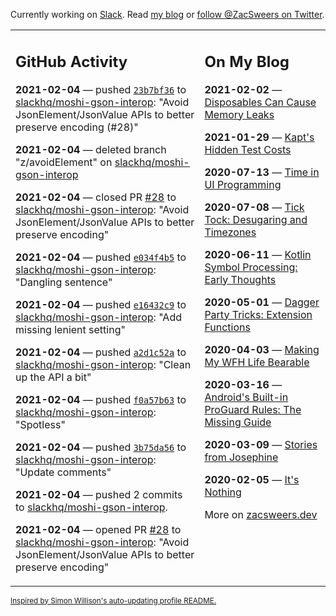 Currently working on [Slack](https://slack.com/). Read [my blog](https://zacsweers.dev/) or [follow @ZacSweers on Twitter](https://twitter.com/ZacSweers).

<table><tr><td valign="top" width="60%">

## GitHub Activity
<!-- githubActivity starts -->
**2021-02-04** — pushed [`23b7bf36`](https://github.com/slackhq/moshi-gson-interop/commit/23b7bf368a8b8082792103e466243dcf3d42721b) to [slackhq/moshi-gson-interop](https://api.github.com/repos/slackhq/moshi-gson-interop): "Avoid JsonElement/JsonValue APIs to better preserve encoding (#28)"

**2021-02-04** — deleted branch "z/avoidElement" on [slackhq/moshi-gson-interop](https://api.github.com/repos/slackhq/moshi-gson-interop)

**2021-02-04** — closed PR [#28](https://api.github.com/repos/slackhq/moshi-gson-interop/pulls/28) to [slackhq/moshi-gson-interop](https://api.github.com/repos/slackhq/moshi-gson-interop): "Avoid JsonElement/JsonValue APIs to better preserve encoding"

**2021-02-04** — pushed [`e034f4b5`](https://github.com/slackhq/moshi-gson-interop/commit/e034f4b5320ee93a60c7cb8769675603982c1be2) to [slackhq/moshi-gson-interop](https://api.github.com/repos/slackhq/moshi-gson-interop): "Dangling sentence"

**2021-02-04** — pushed [`e16432c9`](https://github.com/slackhq/moshi-gson-interop/commit/e16432c975f4ea7f3d2a989f1296f1655d6609c9) to [slackhq/moshi-gson-interop](https://api.github.com/repos/slackhq/moshi-gson-interop): "Add missing lenient setting"

**2021-02-04** — pushed [`a2d1c52a`](https://github.com/slackhq/moshi-gson-interop/commit/a2d1c52a6342f59118793f93ebe99183963954b6) to [slackhq/moshi-gson-interop](https://api.github.com/repos/slackhq/moshi-gson-interop): "Clean up the API a bit"

**2021-02-04** — pushed [`f0a57b63`](https://github.com/slackhq/moshi-gson-interop/commit/f0a57b6384e66bebc6cc1c6708fc4bea052d17d4) to [slackhq/moshi-gson-interop](https://api.github.com/repos/slackhq/moshi-gson-interop): "Spotless"

**2021-02-04** — pushed [`3b75da56`](https://github.com/slackhq/moshi-gson-interop/commit/3b75da56172d890234768f5fd0cea911c27d4d8a) to [slackhq/moshi-gson-interop](https://api.github.com/repos/slackhq/moshi-gson-interop): "Update comments"

**2021-02-04** — pushed 2 commits to [slackhq/moshi-gson-interop](https://api.github.com/repos/slackhq/moshi-gson-interop).

**2021-02-04** — opened PR [#28](https://api.github.com/repos/slackhq/moshi-gson-interop/pulls/28) to [slackhq/moshi-gson-interop](https://api.github.com/repos/slackhq/moshi-gson-interop): "Avoid JsonElement/JsonValue APIs to better preserve encoding"
<!-- githubActivity ends -->
</td><td valign="top" width="40%">

## On My Blog
<!-- blog starts -->
**2021-02-02** — [Disposables Can Cause Memory Leaks](https://www.zacsweers.dev/disposables-can-cause-memory-leaks/)

**2021-01-29** — [Kapt's Hidden Test Costs](https://www.zacsweers.dev/kapts-hidden-test-costs/)

**2020-07-13** — [Time in UI Programming](https://www.zacsweers.dev/time-in-ui/)

**2020-07-08** — [Tick Tock: Desugaring and Timezones](https://www.zacsweers.dev/ticktock-desugaring-timezones/)

**2020-06-11** — [Kotlin Symbol Processing: Early Thoughts](https://www.zacsweers.dev/kotlin-symbol-processor-early-thoughts/)

**2020-05-01** — [Dagger Party Tricks: Extension Functions](https://www.zacsweers.dev/dagger-party-tricks-extension-functions/)

**2020-04-03** — [Making My WFH Life Bearable](https://www.zacsweers.dev/making-wfh-life-bearable/)

**2020-03-16** — [Android's Built-in ProGuard Rules: The Missing Guide](https://www.zacsweers.dev/android-proguard-rules/)

**2020-03-09** — [Stories from Josephine](https://www.zacsweers.dev/stories-from-josephine/)

**2020-02-05** — [It's Nothing](https://www.zacsweers.dev/its-nothing/)
<!-- blog ends -->
More on [zacsweers.dev](https://zacsweers.dev/)
</td></tr></table>

<sub><a href="https://simonwillison.net/2020/Jul/10/self-updating-profile-readme/">Inspired by Simon Willison's auto-updating profile README.</a></sub>